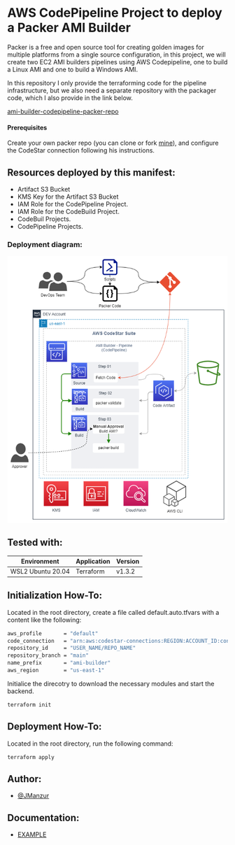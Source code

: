 # AWS CodePipeline Project to deploy a Packer AMI Builder

Packer is a free and open source tool for creating golden images for multiple platforms from a single source configuration, in this project, we will create two EC2 AMI builders pipelines using AWS Codepipeline, one to build a Linux AMI and one to build a Windows AMI.

In this repository I only provide the terraforming code for the pipeline infrastructure, but we also need a separate repository with the packager code, which I also provide in the link below.

[ami-builder-codepipeline-packer-repo](https://github.com/JManzur/ami-builder-codepipeline-packer-repo)

#### Prerequisites

Create your own packer repo (you can clone or fork [mine](https://github.com/JManzur/ami-builder-codepipeline-packer-repo)), and configure the CodeStar connection following his instructions.

## Resources deployed by this manifest:

- Artifact S3 Bucket
- KMS Key for the Artifact S3 Bucket
- IAM Role for the CodePipeline Project.
- IAM Role for the CodeBuild Project.
- CodeBuil Projects.
- CodePipeline Projects.

### Deployment diagram:

![Diagram](resources/AMI-Builder-Basic.drawio.png)

## Tested with: 

| Environment | Application | Version  |
| ----------------- |-----------|---------|
| WSL2 Ubuntu 20.04 | Terraform | v1.3.2  |

## Initialization How-To:

Located in the root directory, create a file called default.auto.tfvars with a content like the following:

```bash
aws_profile       = "default"
code_connection   = "arn:aws:codestar-connections:REGION:ACCOUNT_ID:connection/XXXXXXXXXXXXXXXXXXXXXXXXXXX"
repository_id     = "USER_NAME/REPO_NAME"
repository_branch = "main"
name_prefix       = "ami-builder"
aws_region        = "us-east-1"
```

Initialice the direcotry to download the necessary modules and start the backend.

```bash
terraform init
```

## Deployment How-To:
Located in the root directory, run the following command:

```bash
terraform apply
```

## Author:

- [@JManzur](https://jmanzur.com)

## Documentation:

- [EXAMPLE](URL)
